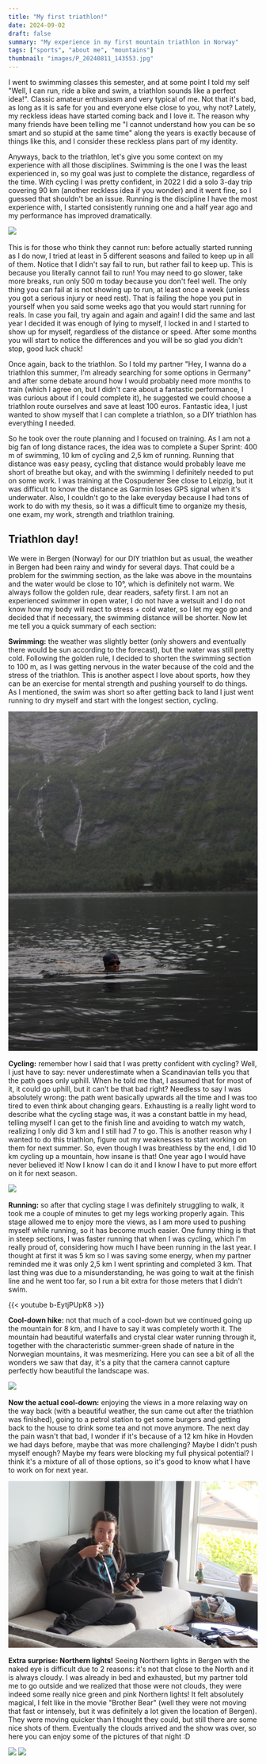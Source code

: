 ```yaml
---
title: "My first triathlon!"
date: 2024-09-02
draft: false
summary: "My experience in my first mountain triathlon in Norway"
tags: ["sports", "about me", "mountains"]
thumbnail: "images/P_20240811_143553.jpg"
---
```


I went to swimming classes this semester, and at some point I told my self "Well, I can run, ride a bike and swim, a triathlon sounds like a perfect idea!". Classic amateur enthusiasm and very typical of me. Not that it's bad, as long as it is safe for you and everyone else close to you, why not? Lately, my reckless ideas have started coming back and I love it. The reason why many friends have been telling me "I cannot understand how you can be so smart and so stupid at the same time" along the years is exactly because of things like this, and I consider these reckless plans part of my identity.

Anyways, back to the triathlon, let's give you some context on my experience with all those disciplines. Swimming is the one I was the least experienced in, so my goal was just to complete the distance, regardless of the time. With cycling I was pretty confident, in 2022 I did a solo 3-day trip covering 90 km (another reckless idea if you wonder) and it went fine, so I guessed that shouldn't be an issue. Running is the discipline I have the most experience with, I started consistently running one and a half year ago and my performance has improved dramatically. 

<img class="thumbnailshadow" src="images/P_20240811_143553.jpg">

This is for those who think they cannot run: before actually started running as I do now, I tried at least in 5 different seasons and failed to keep up in all of them. Notice that I didn't say fail to run, but rather fail to keep up. This is because you literally cannot fail to run! You may need to go slower, take more breaks, run only 500 m today because you don't feel well. The only thing you can fail at is not showing up to run, at least once a week (unless you got a serious injury or need rest). That is failing the hope you put in yourself when you said some weeks ago that you would start running for reals. In case you fail, try again and again and again! I did the same and last year I decided it was enough of lying to myself, I locked in and I started to show up for myself, regardless of the distance or speed. After some months you will start to notice the differences and you will be so glad you didn't stop, good luck chuck!

Once again, back to the triathlon. So I told my partner "Hey, I wanna do a triathlon this summer, I'm already searching for some options in Germany" and after some debate around how I would probably need more months to train (which I agree on, but I didn't care about a fantastic performance, I was curious about if I could complete it), he suggested we could choose a triathlon route ourselves and save at least 100 euros. Fantastic idea, I just wanted to show myself that I can complete a triathlon, so a DIY triathlon has everything I needed. 

So he took over the route planning and I focused on training. As I am not a big fan of long distance races, the idea was to complete a Super Sprint: 400 m of swimming, 10 km of cycling and 2,5 km of running. Running that distance was easy peasy, cycling that distance would probably leave me short of breathe but okay, and with the swimming I definitely needed to put on some work. I was training at the Cospudener See close to Leipzig, but it was difficult to know the distance as Garmin loses GPS signal when it's underwater. Also, I couldn't go to the lake everyday because I had tons of work to do with my thesis, so it was a difficult time to organize my thesis, one exam, my work, strength and triathlon training.

## Triathlon day!

We were in Bergen (Norway) for our DIY triathlon but as usual, the weather in Bergen had been rainy and windy for several days. That could be a problem for the swimming section, as the lake was above in the mountains and the water would be close to 10°, which is definitely not warm. We always follow the golden rule, dear readers, safety first. I am not an experienced swimmer in open water, I do not have a wetsuit and I do not know how my body will react to stress + cold water, so I let my ego go and decided that if necessary, the swimming distance will be shorter. Now let me tell you a quick summary of each section:

<strong>Swimming:</strong> the weather was slightly better (only showers and eventually there would be sun according to the forecast), but the water was still pretty cold. Following the golden rule, I decided to shorten the swimming section to 100 m, as I was getting nervous in the water because of the cold and the stress of the triathlon. This is another aspect I love about sports, how they can be an exercise for mental strength and pushing yourself to do things. As I mentioned, the swim was short so after getting back to land I just went running to dry myself and start with the longest section, cycling.

<img class="thumbnailshadow" src="images/IMG_9698_edited.JPG">

<strong>Cycling:</strong> remember how I said that I was pretty confident with cycling? Well, I just have to say: never underestimate when a Scandinavian tells you that the path goes only uphill. When he told me that, I assumed that for most of it, it could go uphill, but it can't be that bad right? Needless to say I was absolutely wrong: the path went basically upwards all the time and I was too tired to even think about changing gears. Exhausting is a really light word to describe what the cycling stage was, it was a constant battle in my head, telling myself I can get to the finish line and avoiding to watch my watch, realizing I only did 3 km and I still had 7 to go. This is another reason why I wanted to do this triathlon, figure out my weaknesses to start working on them for next summer. So, even though I was breathless by the end, I did 10 km cycling up a mountain, how insane is that! One year ago I would have never believed it! Now I know I can do it and I know I have to put more effort on it for next season.

<img class="thumbnailshadow" src="images/P_20240811_143209.jpg">

<strong>Running:</strong> so after that cycling stage I was definitely struggling to walk, it took me a couple of minutes to get my legs working properly again. This stage allowed me to enjoy more the views, as I am more used to pushing myself while running, so it has become much easier. One funny thing is that in steep sections, I was faster running that when I was cycling, which I'm really proud of, considering how much I have been running in the last year. I thought at first it was 5 km so I was saving some energy, when my partner reminded me it was only 2,5 km I went sprinting and completed 3 km. That last thing was due to a misunderstanding, he was going to wait at the finish line and he went too far, so I run a bit extra for those meters that I didn't swim.

{{< youtube b-EytjPUpK8 >}}

<strong>Cool-down hike:</strong> not that much of a cool-down but we continued going up the mountain for 8 km, and I have to say it was completely worth it. The mountain had beautiful waterfalls and crystal clear water running through it, together with the characteristic summer-green shade of nature in the Norwegian mountains, it was mesmerizing. Here you can see a bit of all the wonders we saw that day, it's a pity that the camera cannot capture perfectly how beautiful the landscape was.

<img class="thumbnailshadow" src="images/P_20240811_153613.jpg">

<strong>Now the actual cool-down:</strong> enjoying the views in a more relaxing way on the way back (with a beautiful weather, the sun came out after the triathlon was finished), going to a petrol station to get some burgers and getting back to the house to drink some tea and not move anymore. The next day the pain wasn't that bad, I wonder if it's because of a 12 km hike in Hovden we had days before, maybe that was more challenging? Maybe I didn't push myself enough?  Maybe my fears were blocking my full physical potential? I think it's a mixture of all of those options, so it's good to know what I have to work on for next year.

<img class="thumbnailshadow" src="images\P_20240811_19094.jpg">

<strong>Extra surprise: Northern lights!</strong> Seeing Northern lights in Bergen with the naked eye is difficult due to 2 reasons: it's not that close to the North and it is always cloudy. I was already in bed and exhausted, but my partner told me to go outside and we realized that those were not clouds, they were indeed some really nice green and pink Northern lights! It felt absolutely magical, I felt like in the movie "Brother Bear" (well they were not moving that fast or intensely, but it was definitely a lot given the location of Bergen). They were moving quicker than I thought they could, but still there are some nice shots of them. Eventually the clouds arrived and the show was over, so here you can enjoy some of the pictures of that night :D

<img class="thumbnailshadow" src="images\IMG_9727.jpg">
<img class="thumbnailshadow" src="images\IMG_9716.jpg">